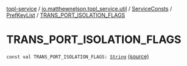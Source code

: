 [topl-service](../../../index.md) / [io.matthewnelson.topl_service.util](../../index.md) / [ServiceConsts](../index.md) / [PrefKeyList](index.md) / [TRANS_PORT_ISOLATION_FLAGS](./-t-r-a-n-s_-p-o-r-t_-i-s-o-l-a-t-i-o-n_-f-l-a-g-s.md)

# TRANS_PORT_ISOLATION_FLAGS

`const val TRANS_PORT_ISOLATION_FLAGS: `[`String`](https://kotlinlang.org/api/latest/jvm/stdlib/kotlin/-string/index.html) [(source)](https://github.com/05nelsonm/TorOnionProxyLibrary-Android/blob/master/topl-service/src/main/java/io/matthewnelson/topl_service/util/ServiceConsts.kt#L248)